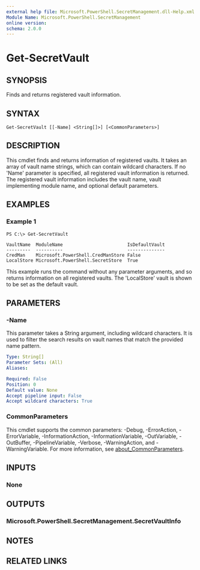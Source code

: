 ```yaml
---
external help file: Microsoft.PowerShell.SecretManagement.dll-Help.xml
Module Name: Microsoft.PowerShell.SecretManagement
online version:
schema: 2.0.0
---
```


# Get-SecretVault

## SYNOPSIS
Finds and returns registered vault information.

## SYNTAX

```
Get-SecretVault [[-Name] <String[]>] [<CommonParameters>]
```

## DESCRIPTION
This cmdlet finds and returns information of registered vaults.
It takes an array of vault name strings, which can contain wildcard characters.
If no 'Name' parameter is specified, all registered vault information is returned.
The registered vault information includes the vault name, vault implementing module name, and optional default parameters.

## EXAMPLES

### Example 1
```
PS C:\> Get-SecretVault

VaultName  ModuleName                        IsDefaultVault
---------  ----------                        --------------
CredMan    Microsoft.PowerShell.CredManStore False
LocalStore Microsoft.PowerShell.SecretStore  True
```

This example runs the command without any parameter arguments, and so returns information on all registered vaults.
The 'LocalStore' vault is shown to be set as the default vault.

## PARAMETERS

### -Name
This parameter takes a String argument, including wildcard characters.
It is used to filter the search results on vault names that match the provided name pattern.

```yaml
Type: String[]
Parameter Sets: (All)
Aliases:

Required: False
Position: 0
Default value: None
Accept pipeline input: False
Accept wildcard characters: True
```

### CommonParameters
This cmdlet supports the common parameters: -Debug, -ErrorAction, -ErrorVariable, -InformationAction, -InformationVariable, -OutVariable, -OutBuffer, -PipelineVariable, -Verbose, -WarningAction, and -WarningVariable. For more information, see [about_CommonParameters](http://go.microsoft.com/fwlink/?LinkID=113216).

## INPUTS

### None
## OUTPUTS

### Microsoft.PowerShell.SecretManagement.SecretVaultInfo
## NOTES

## RELATED LINKS
